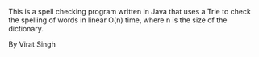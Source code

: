 This is a spell checking program written in Java that uses a Trie to check the 
spelling of words in linear O(n) time, where n is the size of the dictionary.

By Virat Singh